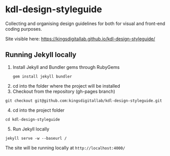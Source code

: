 # kdl-design-styleguide
Collecting and organising design guidelines for both for visual and front-end coding purposes.

Site visible here: https://kingsdigitallab.github.io/kdl-design-styleguide/

## Running Jekyll locally

1. Install Jekyll and Bundler gems through RubyGems
    ```
    gem install jekyll bundler
    ```
2. cd into the folder where the project will be installed
3. Checkout from the repository (gh-pages branch)
  ```
  git checkout git@github.com:kingsdigitallab/kdl-design-styleguide.git
  ```
4. cd into the project folder
```
cd kdl-design-styleguide
```
5. Run Jekyll locally
```
jekyll serve -w --baseurl /
```
The site will be running locally at `http://localhost:4000/`
